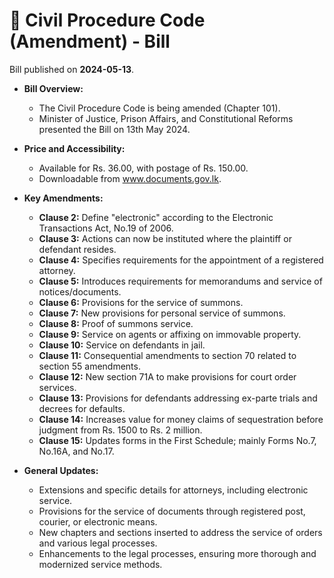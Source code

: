 # 📄  Civil Procedure Code (Amendment) - Bill

Bill published on **2024-05-13**.

- **Bill Overview:**
  - The Civil Procedure Code is being amended (Chapter 101).
  - Minister of Justice, Prison Affairs, and Constitutional Reforms presented the Bill on 13th May 2024.

- **Price and Accessibility:**
  - Available for Rs. 36.00, with postage of Rs. 150.00.
  - Downloadable from www.documents.gov.lk.

- **Key Amendments:**
  - **Clause 2:** Define "electronic" according to the Electronic Transactions Act, No.19 of 2006.
  - **Clause 3:** Actions can now be instituted where the plaintiff or defendant resides.
  - **Clause 4:** Specifies requirements for the appointment of a registered attorney.
  - **Clause 5:** Introduces requirements for memorandums and service of notices/documents.
  - **Clause 6:** Provisions for the service of summons.
  - **Clause 7:** New provisions for personal service of summons.
  - **Clause 8:** Proof of summons service.
  - **Clause 9:** Service on agents or affixing on immovable property.
  - **Clause 10:** Service on defendants in jail.
  - **Clause 11:** Consequential amendments to section 70 related to section 55 amendments.
  - **Clause 12:** New section 71A to make provisions for court order services.
  - **Clause 13:** Provisions for defendants addressing ex-parte trials and decrees for defaults.
  - **Clause 14:** Increases value for money claims of sequestration before judgment from Rs. 1500 to Rs. 2 million.
  - **Clause 15:** Updates forms in the First Schedule; mainly Forms No.7, No.16A, and No.17.

- **General Updates:**
  - Extensions and specific details for attorneys, including electronic service.
  - Provisions for the service of documents through registered post, courier, or electronic means.
  - New chapters and sections inserted to address the service of orders and various legal processes.
  - Enhancements to the legal processes, ensuring more thorough and modernized service methods.
